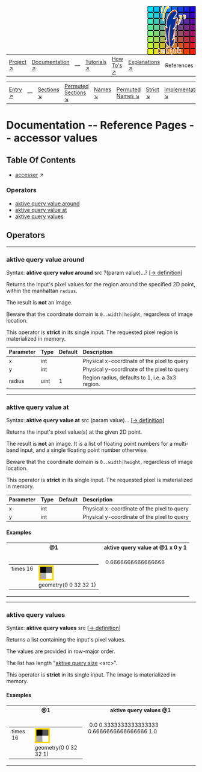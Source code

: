 <img src='../assets/aktive-logo-128.png' style='float:right;'>

||||||||
|---|---|---|---|---|---|---|
|[Project ↗](../../README.md)|[Documentation ↗](../index.md)|&mdash;|[Tutorials ↗](../tutorials.md)|[How To's ↗](../howtos.md)|[Explanations ↗](../explanations.md)|References|

|||||||||
|---|---|---|---|---|---|---|---|
|[Entry ↗](index.md)|&mdash;|[Sections ↘](bysection.md)|[Permuted Sections ↘](bypsection.md)|[Names ↘](byname.md)|[Permuted Names ↘](bypname.md)|[Strict ↘](strict.md)|[Implementations ↘](bylang.md)|

# Documentation -- Reference Pages -- accessor values

## Table Of Contents

  - [accessor](accessor.md) ↗


### Operators

 - [aktive query value around](#query_value_around)
 - [aktive query value at](#query_value_at)
 - [aktive query values](#query_values)

## Operators

---
### <a name='query_value_around'></a> aktive query value around

Syntax: __aktive query value around__ src ?(param value)...? [[→ definition](../../../../file?ci=trunk&ln=318&name=etc/accessor/attributes.tcl)]

Returns the input's pixel values for the region around the specified 2D point, within the manhattan `radius`.

The result is __not__ an image.

Beware that the coordinate domain is `0..width|height`, regardless of image location.

This operator is __strict__ in its single input. The requested pixel region is materialized in memory.

|Parameter|Type|Default|Description|
|:---|:---|:---|:---|
|x|int||Physical x-coordinate of the pixel to query|
|y|int||Physical y-coordinate of the pixel to query|
|radius|uint|1|Region radius, defaults to 1, i.e. a 3x3 region.|

---
### <a name='query_value_at'></a> aktive query value at

Syntax: __aktive query value at__ src (param value)... [[→ definition](../../../../file?ci=trunk&ln=288&name=etc/accessor/attributes.tcl)]

Returns the input's pixel value(s) at the given 2D point.

The result is __not__ an image. It is a list of floating point numbers for a multi-band input, and a single floating point number otherwise.

Beware that the coordinate domain is `0..width|height`, regardless of image location.

This operator is __strict__ in its single input. The requested pixel is materialized in memory.

|Parameter|Type|Default|Description|
|:---|:---|:---|:---|
|x|int||Physical x-coordinate of the pixel to query|
|y|int||Physical y-coordinate of the pixel to query|

#### <a name='query_value_at__examples'></a> Examples

<table>
<tr><th>@1
    <br>&nbsp;</th>
    <th>aktive query value at @1 x 0 y 1
    <br>&nbsp;</th></tr>
<tr><td valign='top'><table><tr><td valign='top'>times 16</td><td valign='top'><img src='example-00558.gif' alt='@1' style='border:4px solid gold'>
    <br>geometry(0 0 32 32 1)</td></tr></table></td>
    <td valign='top'>&nbsp;0.6666666666666666</td></tr>
</table>


---
### <a name='query_values'></a> aktive query values

Syntax: __aktive query values__ src [[→ definition](../../../../file?ci=trunk&ln=262&name=etc/accessor/attributes.tcl)]

Returns a list containing the input's pixel values.

The values are provided in row-major order.

The list has length "[aktive query size](accessor_geometry.md#query_size) \<src\>".

This operator is __strict__ in its single input. The image is materialized in memory.


#### <a name='query_values__examples'></a> Examples

<table>
<tr><th>@1
    <br>&nbsp;</th>
    <th>aktive query values @1
    <br>&nbsp;</th></tr>
<tr><td valign='top'><table><tr><td valign='top'>times 16</td><td valign='top'><img src='example-00560.gif' alt='@1' style='border:4px solid gold'>
    <br>geometry(0 0 32 32 1)</td></tr></table></td>
    <td valign='top'>&nbsp;0.0 0.3333333333333333 0.6666666666666666 1.0</td></tr>
</table>


